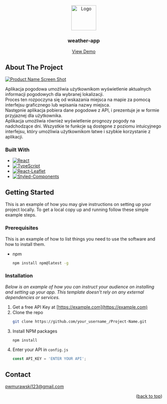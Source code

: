 <a name="readme-top"></a>

<!-- PROJECT LOGO -->
<br />
<div align="center">
  <a href="https://weather-app-pwmurawski.vercel.app">
    <img src="public/favicon.ico" alt="Logo" width="80" height="80">
  </a>

  <h3 align="center">weather-app</h3>

  <p align="center">
    <a href="https://weather-app-pwmurawski.vercel.app">View Demo</a>
  </p>
</div>

<!-- ABOUT THE PROJECT -->
## About The Project

[![Product Name Screen Shot][product-screenshot]](https://example.com)

Aplikacja pogodowa umożliwia użytkownikom wyświetlenie aktualnych informacji pogodowych dla wybranej lokalizacji.
<br/>
Proces ten rozpoczyna się od wskazania miejsca na mapie za pomocą interfejsu graficznego lub wpisania nazwy miejsca.
<br/>
Następnie aplikacja pobiera dane pogodowe z API, i prezentuje je w formie przyjaznej dla użytkownika.
<br/>
Aplikacja umożliwia również wyświetlenie prognozy pogody na nadchodzące dni. Wszystkie te funkcje są dostępne z poziomu intuicyjnego interfejsu, który umożliwia użytkownikom łatwe i szybkie korzystanie z aplikacji.

### Built With

* [![React][React.js]][React-url]
* [![TypeScript][TypeScript.ts]][TypeScript-url]
* [![React-Leaflet][React-Leaflet.js]][React-Leaflet-url]
* [![Styled-Components][Styled-Components]][Styled-Components-url]

<!-- GETTING STARTED -->
## Getting Started

This is an example of how you may give instructions on setting up your project locally.
To get a local copy up and running follow these simple example steps.

### Prerequisites

This is an example of how to list things you need to use the software and how to install them.
* npm
  ```sh
  npm install npm@latest -g
  ```

### Installation

_Below is an example of how you can instruct your audience on installing and setting up your app. This template doesn't rely on any external dependencies or services._

1. Get a free API Key at [https://example.com](https://example.com)
2. Clone the repo
   ```sh
   git clone https://github.com/your_username_/Project-Name.git
   ```
3. Install NPM packages
   ```sh
   npm install
   ```
4. Enter your API in `config.js`
   ```js
   const API_KEY = 'ENTER YOUR API';
   ```

<!-- CONTACT -->
## Contact

pwmurawski123@gmail.com

<p align="right">(<a href="#readme-top">back to top</a>)</p>

<!-- MARKDOWN LINKS & IMAGES -->
<!-- https://www.markdownguide.org/basic-syntax/#reference-style-links -->
[contributors-shield]: https://img.shields.io/github/contributors/othneildrew/Best-README-Template.svg?style=for-the-badge
[contributors-url]: https://github.com/othneildrew/Best-README-Template/graphs/contributors
[forks-shield]: https://img.shields.io/github/forks/othneildrew/Best-README-Template.svg?style=for-the-badge
[forks-url]: https://github.com/othneildrew/Best-README-Template/network/members
[stars-shield]: https://img.shields.io/github/stars/othneildrew/Best-README-Template.svg?style=for-the-badge
[stars-url]: https://github.com/othneildrew/Best-README-Template/stargazers
[issues-shield]: https://img.shields.io/github/issues/othneildrew/Best-README-Template.svg?style=for-the-badge
[issues-url]: https://github.com/othneildrew/Best-README-Template/issues
[license-shield]: https://img.shields.io/github/license/othneildrew/Best-README-Template.svg?style=for-the-badge
[license-url]: https://github.com/othneildrew/Best-README-Template/blob/master/LICENSE.txt
[linkedin-shield]: https://img.shields.io/badge/-LinkedIn-black.svg?style=for-the-badge&logo=linkedin&colorB=555
[linkedin-url]: https://linkedin.com/in/othneildrew
[product-screenshot]: images/screenshot.png
[React.js]: https://img.shields.io/badge/React-20232A?style=for-the-badge&logo=react&logoColor=61DAFB
[React-url]: https://reactjs.org/
[TypeScript.ts]: https://img.shields.io/badge/TypeScript-20232A?style=for-the-badge&logo=typescript&logoColor=3791d2
[TypeScript-url]: https://www.typescriptlang.org
[React-Leaflet.js]: https://img.shields.io/badge/React%20Leaflet-20232A?style=for-the-badge&logo=Leaflet&logoColor=4dcb9b
[React-Leaflet-url]: https://react-leaflet.js.org
[Styled-Components]: https://img.shields.io/badge/Styled%20Components-20232A?style=for-the-badge&logo=Styled%20Components&logoColor=e9cd16
[Styled-Components-url]: https://styled-components.com

